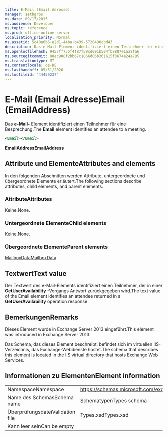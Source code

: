```yaml
---
title: E-Mail (Email Adresse)
manager: sethgros
ms.date: 09/17/2015
ms.audience: Developer
ms.topic: reference
ms.prod: office-online-server
localization_priority: Normal
ms.assetid: 5c40a6b6-e2d1-44ba-b439-5720490cbd43
description: Das e-Mail-Element identifiziert einen Teilnehmer für eine Besprechung.
ms.openlocfilehash: 9457ff735f4f87f59cd091b504fb8807e1aa8fa6
ms.sourcegitcommit: 88ec988f2bb67c1866d06b361615f3674a24e795
ms.translationtype: MT
ms.contentlocale: de-DE
ms.lasthandoff: 05/31/2020
ms.locfileid: "44459237"
---
```

# <a name="email-emailaddress"></a><span data-ttu-id="68fe9-103">E-Mail (Email Adresse)</span><span class="sxs-lookup"><span data-stu-id="68fe9-103">Email (EmailAddress)</span></span>

<span data-ttu-id="68fe9-104">Das **e-Mail-** Element identifiziert einen Teilnehmer für eine Besprechung.</span><span class="sxs-lookup"><span data-stu-id="68fe9-104">The **Email** element identifies an attendee to a meeting.</span></span> 
  
```XML
<Email></Email>
```

 <span data-ttu-id="68fe9-105">**EmailAddress**</span><span class="sxs-lookup"><span data-stu-id="68fe9-105">**EmailAddress**</span></span>
## <a name="attributes-and-elements"></a><span data-ttu-id="68fe9-106">Attribute und Elemente</span><span class="sxs-lookup"><span data-stu-id="68fe9-106">Attributes and elements</span></span>

<span data-ttu-id="68fe9-107">In den folgenden Abschnitten werden Attribute, untergeordnete und übergeordnete Elemente erläutert.</span><span class="sxs-lookup"><span data-stu-id="68fe9-107">The following sections describe attributes, child elements, and parent elements.</span></span>
  
### <a name="attributes"></a><span data-ttu-id="68fe9-108">Attribute</span><span class="sxs-lookup"><span data-stu-id="68fe9-108">Attributes</span></span>

<span data-ttu-id="68fe9-109">Keine.</span><span class="sxs-lookup"><span data-stu-id="68fe9-109">None.</span></span>
  
### <a name="child-elements"></a><span data-ttu-id="68fe9-110">Untergeordnete Elemente</span><span class="sxs-lookup"><span data-stu-id="68fe9-110">Child elements</span></span>

<span data-ttu-id="68fe9-111">Keine.</span><span class="sxs-lookup"><span data-stu-id="68fe9-111">None.</span></span>
  
### <a name="parent-elements"></a><span data-ttu-id="68fe9-112">Übergeordnete Elemente</span><span class="sxs-lookup"><span data-stu-id="68fe9-112">Parent elements</span></span>

[<span data-ttu-id="68fe9-113">MailboxData</span><span class="sxs-lookup"><span data-stu-id="68fe9-113">MailboxData</span></span>](mailboxdata.md)
  
## <a name="text-value"></a><span data-ttu-id="68fe9-114">Textwert</span><span class="sxs-lookup"><span data-stu-id="68fe9-114">Text value</span></span>

<span data-ttu-id="68fe9-115">Der Textwert des e-Mail-Elements identifiziert einen Teilnehmer, der in einer **GetUserAvailability** -Vorgangs Antwort zurückgegeben wird.</span><span class="sxs-lookup"><span data-stu-id="68fe9-115">The text value of the Email element identifies an attendee returned in a **GetUserAvailability** operation response.</span></span> 
  
## <a name="remarks"></a><span data-ttu-id="68fe9-116">Bemerkungen</span><span class="sxs-lookup"><span data-stu-id="68fe9-116">Remarks</span></span>

<span data-ttu-id="68fe9-117">Dieses Element wurde in Exchange Server 2013 eingeführt.</span><span class="sxs-lookup"><span data-stu-id="68fe9-117">This element was introduced in Exchange Server 2013.</span></span>
  
<span data-ttu-id="68fe9-118">Das Schema, das dieses Element beschreibt, befindet sich im virtuellen IIS-Verzeichnis, das Exchange-Webdienste hostet.</span><span class="sxs-lookup"><span data-stu-id="68fe9-118">The schema that describes this element is located in the IIS virtual directory that hosts Exchange Web Services.</span></span>
  
## <a name="element-information"></a><span data-ttu-id="68fe9-119">Informationen zu Elementen</span><span class="sxs-lookup"><span data-stu-id="68fe9-119">Element information</span></span>

|||
|:-----|:-----|
|<span data-ttu-id="68fe9-120">Namespace</span><span class="sxs-lookup"><span data-stu-id="68fe9-120">Namespace</span></span>  <br/> |https://schemas.microsoft.com/exchange/services/2006/types  <br/> |
|<span data-ttu-id="68fe9-121">Name des Schemas</span><span class="sxs-lookup"><span data-stu-id="68fe9-121">Schema name</span></span>  <br/> |<span data-ttu-id="68fe9-122">Schematypen</span><span class="sxs-lookup"><span data-stu-id="68fe9-122">Types schema</span></span>  <br/> |
|<span data-ttu-id="68fe9-123">Überprüfungsdatei</span><span class="sxs-lookup"><span data-stu-id="68fe9-123">Validation file</span></span>  <br/> |<span data-ttu-id="68fe9-124">Types.xsd</span><span class="sxs-lookup"><span data-stu-id="68fe9-124">Types.xsd</span></span>  <br/> |
|<span data-ttu-id="68fe9-125">Kann leer sein</span><span class="sxs-lookup"><span data-stu-id="68fe9-125">Can be empty</span></span>  <br/> ||
   


